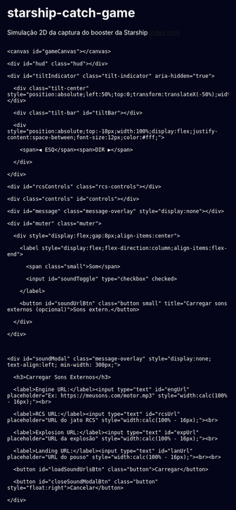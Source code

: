 # starship-catch-game
Simulação 2D da captura do booster da Starship
[index.html](https://github.com/user-attachments/files/23111658/index.html)
<!doctype html>

<html lang="pt-BR">

<head>

<meta charset="utf-8" />

<meta name="viewport" content="width=device-width,initial-scale=1" />

<title>Starship Cinematic Edition — Smile Luã (Aprimorado)</title>

<style>

  /* ---------------------------

     Estilos principais

     --------------------------- */

  :root{

    --bg:#050519;

    --hud-bg: rgba(0,0,0,0.6);

    --accent: #FF6400;

    --rcs: #00BFFF;

    --text: #fff;

    --platform: #4A4A4A;

  }

  html,body{height:100%;margin:0;font-family:Inter, Arial, sans-serif;background:var(--bg);color:var(--text);-webkit-font-smoothing:antialiased;}

  #wrap{position:relative;height:100vh;overflow:hidden;}

  canvas{display:block;margin:0 auto;background:var(--bg);width:100%;height:100%;}

  /* UI containers */

  .hud{

    position:absolute;left:12px;top:12px;background:var(--hud-bg);padding:10px;border-radius:8px;font-family: "Courier New", monospace;z-index:40;

    min-width:180px;

  }

  .controls{

    position:absolute;left:0;right:0;bottom:12px;display:flex;justify-content:center;gap:12px;z-index:40;padding:0 12px;

  }

  .button{

    background:rgba(0,0,0,0.6);padding:12px 16px;border-radius:10px;border:2px solid rgba(255,255,255,0.12);cursor:pointer;user-select:none;touch-action:manipulation;

    transition: background 0.1s;

  }

  .button:hover{background:rgba(0,0,0,0.8);}

  .rcs-controls{position:absolute;left:50%;transform:translateX(-50%);bottom:96px;display:flex;gap:12px;z-index:40;}

  .rcs-button{width:60px;height:60px;border-radius:50%;display:flex;align-items:center;justify-content:center;background:rgba(0,0,0,0.6);border:2px solid rgba(255,255,255,0.08);font-size:18px;cursor:pointer;transition: background 0.1s;}

  .rcs-button:hover{background:rgba(0,0,0,0.8);}

  .tilt-indicator{position:absolute;left:50%;transform:translateX(-50%);bottom:170px;width:220px;height:40px;border-radius:20px;background:rgba(0,0,0,0.5);display:flex;align-items:center;justify-content:center;border:2px solid rgba(255,255,255,0.1);z-index:40}

  .tilt-bar{position:absolute;top:5px;left:50%;transform:translateX(-50%);width:4px;height:30px;background:var(--accent);border-radius:2px;transition:transform 0.08s, background 0.08s}

  .message-overlay{

    position:absolute;left:50%;top:50%;transform:translate(-50%,-50%);background:rgba(0,0,0,0.85);padding:18px;border-radius:12px;

    border:2px solid rgba(255,255,255,0.08);z-index:60;min-width:260px;text-align:center;

  }

  .muter{position:absolute;right:12px;top:12px;background:var(--hud-bg);padding:8px;border-radius:8px;z-index:40}

  .small{font-size:12px;opacity:0.9}

  

  /* Estilo para o modal de som */

  #soundModal label{display:block; margin: 4px 0;}

  #soundModal input[type="text"]{

    background:#111; border:1px solid #333; color:var(--text); padding: 8px; border-radius: 4px; margin-bottom: 8px;

  }

  @media (max-width:600px){

    .rcs-button{width:50px;height:50px;font-size:16px}

    .tilt-indicator{bottom:140px}

    .rcs-controls{bottom:80px}

  }

</style>

</head>

<body>

  <div id="wrap">

    <canvas id="gameCanvas"></canvas>

    <div id="hud" class="hud"></div>

    <div id="tiltIndicator" class="tilt-indicator" aria-hidden="true">

      <div class="tilt-center" style="position:absolute;left:50%;top:0;transform:translateX(-50%);width:2px;height:100%;background:rgba(255,255,255,0.2)"></div>

      <div class="tilt-bar" id="tiltBar"></div>

      <div style="position:absolute;top:-18px;width:100%;display:flex;justify-content:space-between;font-size:12px;color:#fff;">

        <span>◀ ESQ</span><span>DIR ▶</span>

      </div>

    </div>

    <div id="rcsControls" class="rcs-controls"></div>

    <div class="controls" id="controls"></div>

    <div id="message" class="message-overlay" style="display:none"></div>

    <div id="muter" class="muter">

      <div style="display:flex;gap:8px;align-items:center">

        <label style="display:flex;flex-direction:column;align-items:flex-end">

          <span class="small">Som</span>

          <input id="soundToggle" type="checkbox" checked>

        </label>

        <button id="soundUrlBtn" class="button small" title="Carregar sons externos (opcional)">Sons extern.</button>

      </div>

    </div>

    

    <div id="soundModal" class="message-overlay" style="display:none; text-align:left; min-width: 300px;">

      <h3>Carregar Sons Externos</h3>

      <label>Engine URL:</label><input type="text" id="engUrl" placeholder="Ex: https://meusons.com/motor.mp3" style="width:calc(100% - 16px);"><br>

      <label>RCS URL:</label><input type="text" id="rcsUrl" placeholder="URL do jato RCS" style="width:calc(100% - 16px);"><br>

      <label>Explosion URL:</label><input type="text" id="expUrl" placeholder="URL da explosão" style="width:calc(100% - 16px);"><br>

      <label>Landing URL:</label><input type="text" id="lanUrl" placeholder="URL do pouso" style="width:calc(100% - 16px);"><br><br>

      <button id="loadSoundUrlsBtn" class="button">Carregar</button>

      <button id="closeSoundModalBtn" class="button" style="float:right">Cancelar</button>

    </div>

  </div>

<script>

/* ============================

   Starship Cinematic Edition

   Mantém jogabilidade original

   + sons, câmera shake, otimizações

   + IMPROVED: Aerodinâmica, UX Sound Loading, Parallax Stars

   Autor: ChatGPT (gerado para Smile Luã)

   ============================ */

/* --------- Config e constantes (mantive física original) ---------- */

const canvas = document.getElementById('gameCanvas');

const ctx = canvas.getContext('2d');

let DPR = Math.max(1, window.devicePixelRatio || 1);

function resizeCanvas() {

  const w = window.innerWidth;

  const h = window.innerHeight;

  canvas.style.width = w + 'px';

  canvas.style.height = h + 'px';

  canvas.width = Math.floor(w * DPR);

  canvas.height = Math.floor(h * DPR);

  ctx.setTransform(DPR,0,0,DPR,0,0);

  // Ajusta zonas dependentes do tamanho:

  GROUND_LEVEL = canvas.height/DPR - 50;

  PLATFORM_ZONE = [canvas.width/DPR * 0.4, canvas.width/DPR * 0.6];

}

window.addEventListener('resize', resizeCanvas);

/* --- Game constants (mantidos e levemente ajustados) --- */

const GRAVITY = 0.15;

const THRUST = 0.5;

const ROTATION_SPEED = 1.5;

const STABILIZATION_FACTOR = 0.08;

const FUEL_CONSUMPTION = 1.2;

const ROTATION_FUEL_CONSUMPTION = 0.3;

const RCS_FUEL_CONSUMPTION = 0.4;

const RCS_THRUST = 0.2;

// NOVOS Fatores de Arrasto Aerodinâmico para simular o Belly Flop

const AIR_DENSITY = 0.0005; // Ajuste para a taxa de desaceleração

const MAX_DRAG_COEF = 0.8;

const MIN_DRAG_COEF = 0.1;

const INITIAL_FUEL = 1500.0;

const LANDING_GEAR_DEPLOY_ALT = 600;

const TOWER_HEIGHT = 180;

/* Colors / visuals */

const SKY_BLUE = '#050519';

const GROUND_COLOR = '#003500';

const PLATFORM_COLOR = '#4A4A4A';

const SHIP_BODY = '#D3D3D3';

const SHIP_TILES = '#000000';

const FLAME_ORANGE = '#FF6400';

const FLAME_RED = '#FF0000';

const RCS_BLUE = '#00BFFF';

const MOUNTAIN_BROWN = '#453528';

const LANDING_LEG_COLOR = '#8B4513';

const TOWER_ARM_COLOR = '#C0C0C0';

/* --------- Game state ---------- */

let state = 'difficulty'; // 'difficulty' | 'game' | 'end'

let attempts = 0;

let successes = 0;

let difficulty = 1;

let fuel, wind_force, ship_x, ship_y, vx, vy, angle;

let thrusting=false, rotating_left=false, rotating_right=false;

let rcs_left=false, rcs_right=false, rcs_up=false, rcs_down=false;

let particles = [];

let stars = [];

let landed=false, crashed=false;

let message = '';

let lastTime = 0;

let gameTime = 0;

let cameraY = 0;

let flipManeuver = false;

let show_tips = true;

let tips_timer = 5.0;

let isCenteredOnPlatform = false;

/* Limits / optimizations */

const MAX_PARTICLES = 400; // limite para evitar travamentos

const PARTICLE_POOL_TRIM = 50;

/* Platform zone dynamic */

let PLATFORM_ZONE = [320, 480];

let GROUND_LEVEL = 550;

/* Key handling (keyboard + mobile) */

const keys = {};

document.addEventListener('keydown', e => { keys[e.key] = true; if(['ArrowUp','ArrowDown','ArrowLeft','ArrowRight',' ','a','d','w','s','f','r','R'].includes(e.key)) e.preventDefault();});

document.addEventListener('keyup', e => { keys[e.key] = false; });

/* UI refs */

const controlsDiv = document.getElementById('controls');

const hudDiv = document.getElementById('hud');

const tiltBar = document.getElementById('tiltBar');

const rcsControls = document.getElementById('rcsControls');

const messageOverlay = document.getElementById('message');

const soundToggle = document.getElementById('soundToggle');

const soundUrlBtn = document.getElementById('soundUrlBtn');

// NOVOS: Refs para o Modal de Som

const soundModal = document.getElementById('soundModal');

const loadSoundUrlsBtn = document.getElementById('loadSoundUrlsBtn');

const closeSoundModalBtn = document.getElementById('closeSoundModalBtn');

/* ------------------

   Utility classes

   ------------------ */

class Particle {

  constructor(x,y,vx,vy,life,color,size=2){

    this.x=x;this.y=y;this.vx=vx;this.vy=vy;this.life=life;this.maxLife=life;this.color=color;this.size=size;

  }

  update(dt){

    // gravity applied to particles for realism

    this.vy += GRAVITY * dt * 0.6;

    this.x += this.vx * dt * 60;

    this.y += this.vy * dt * 60;

    this.life -= dt*60;

    return this.life > 0;

  }

  draw(ctx,cameraY){

    const a = Math.max(0, this.life / this.maxLife);

    // allow color like '#RRGGBB' or named; we'll draw with globalAlpha for simplicity

    ctx.save();

    ctx.globalAlpha = a;

    ctx.fillStyle = this.color;

    ctx.beginPath();

    ctx.arc(this.x, this.y - cameraY, this.size, 0, Math.PI*2);

    ctx.fill();

    ctx.restore();

  }

}

class Star {

  constructor(x,y,size,brightness){

    this.x=x;this.y=y;this.size=size;this.brightness=brightness;

    this.twinkleSpeed = Math.random()*0.04 + 0.02;

    this.twinkleOffset = Math.random()*Math.PI*2;

    this.z = Math.random()*0.8 + 0.2; // NOVO: Profundidade para efeito Parallax (0.2 a 1.0)

  }

  update(t){

    this.brightness = 0.6 + 0.4 * Math.sin(t * this.twinkleSpeed + this.twinkleOffset);

  }

  draw(ctx, cameraY){ // NOVO: Recebe cameraY

    // Estrelas mais distantes (z=1.0) se movem menos.

    const parallaxY = cameraY * this.z * 0.1; // Ajuste o fator 0.1 para a intensidade do paralaxe

    

    ctx.fillStyle = `rgba(255,255,255,${this.brightness})`;

    ctx.beginPath();

    // Aplica o offset de paralaxe

    ctx.arc(this.x, this.y - parallaxY, this.size, 0, Math.PI*2); 

    ctx.fill();

  }

}

/* -----------------------

   Sound manager (WebAudio)

   ----------------------- */

class SoundManager {

  constructor(){

    this.ctx = null;

    this.master = null;

    this.engineNode = null;

    this.gain = 0.8;

    this.enabled = true;

    this.external = {engine:null, rcs:null, explosion:null, landing:null}; // optional AudioBuffers

    this.usingExternal = false;

    // NOVO: Track RCS synth node (para som de pulso contínuo)

    this.rcsNode = null;

  }

  async init(){

    if (this.ctx) return;

    try{

      const AudioContext = window.AudioContext || window.webkitAudioContext;

      this.ctx = new AudioContext();

      this.master = this.ctx.createGain();

      this.master.gain.value = this.gain;

      this.master.connect(this.ctx.destination);

      // precreate synth nodes for engine

      this._createEngineSynth();

    }catch(e){

      console.warn('WebAudio não disponível', e);

      this.ctx = null;

    }

  }

  _createEngineSynth(){

    if(!this.ctx) return;

    // Engine: multiple detuned sawtooth LFO + lowpass

    const osc1 = this.ctx.createOscillator();

    const osc2 = this.ctx.createOscillator();

    const osc3 = this.ctx.createOscillator();

    osc1.type = 'sawtooth'; osc2.type = 'sawtooth'; osc3.type = 'sawtooth';

    osc1.frequency.value = 60; osc2.frequency.value = 62; osc3.frequency.value = 58;

    const oscGain = this.ctx.createGain(); oscGain.gain.value = 0.2;

    const filter = this.ctx.createBiquadFilter(); filter.type='lowpass'; filter.frequency.value = 400;

    const comp = this.ctx.createDynamicsCompressor();

    osc1.connect(oscGain); osc2.connect(oscGain); osc3.connect(oscGain);

    oscGain.connect(filter); filter.connect(comp); comp.connect(this.master);

    // noise layer (whisper) to add rumble

    const bufferSize = 2*this.ctx.sampleRate;

    const noiseBuffer = this.ctx.createBuffer(1, bufferSize, this.ctx.sampleRate);

    const data = noiseBuffer.getChannelData(0);

    for(let i=0;i<bufferSize;i++) data[i] = (Math.random()*2-1)*0.2;

    const noiseSource = this.ctx.createBufferSource(); noiseSource.buffer = noiseBuffer; noiseSource.loop = true;

    const noiseFilter = this.ctx.createBiquadFilter(); noiseFilter.type='lowpass'; noiseFilter.frequency.value=800;

    const noiseGain = this.ctx.createGain(); noiseGain.gain.value = 0.04;

    noiseSource.connect(noiseFilter); noiseFilter.connect(noiseGain); noiseGain.connect(this.master);

    // store nodes

    this.engineNode = {osc:[osc1,osc2,osc3], oscGain, filter, noiseSource, noiseGain, running:false};

    // start (in suspended state)

    osc1.start(); osc2.start(); osc3.start();

    noiseSource.start();

    this.engineNode.running = true;

    // set initial engine gain to 0

    oscGain.gain.value = 0.0;

    noiseGain.gain.value = 0.0;

  }

  setEnabled(flag){

    this.enabled = !!flag;

    this.master && (this.master.gain.value = this.enabled ? this.gain : 0);

  }

  // engine level: 0..1 (throttle)

  setEngineLevel(level){

    if(!this.ctx || !this.engineNode) return;

    // Smooth ramp

    const now = this.ctx.currentTime;

    const target = Math.max(0, Math.min(1, level));

    // scale oscillator gain and noise

    this.engineNode.oscGain.gain.cancelScheduledValues(now);

    this.engineNode.oscGain.gain.linearRampToValueAtTime(0.03 + 0.4*target, now + 0.08);

    this.engineNode.noiseGain.gain.cancelScheduledValues(now);

    this.engineNode.noiseGain.gain.linearRampToValueAtTime(0.01 + 0.05*target, now + 0.08);

    // sweep filter frequency a bit with throttle

    const freq = 300 + 1200 * target;

    this.engineNode.filter.frequency.cancelScheduledValues(now);

    this.engineNode.filter.frequency.linearRampToValueAtTime(freq, now+0.1);

  }

  // RCS pulse (short) — we play a short noise burst (melhorado para ser reutilizado)

  playRCSPulse(){

    if(!this.ctx || !this.enabled) return;

    if(this.usingExternal && this.external.rcs){

      this._playBuffer(this.external.rcs, 0.6);

      return;

    }

    // Cria um pulso de ruído curto

    const buffer = this.ctx.createBuffer(1, this.ctx.sampleRate*0.1, this.ctx.sampleRate); // Pulso mais curto

    const d = buffer.getChannelData(0);

    for(let i=0;i<d.length;i++){

      d[i] = (Math.random()*2-1) * (1 - i/d.length)**2 * 0.7; // Decay mais rápido

    }

    const src = this.ctx.createBufferSource(); src.buffer = buffer;

    const f = this.ctx.createBiquadFilter(); f.type='highpass'; f.frequency.value = 800; // Mais agudo

    const g = this.ctx.createGain(); g.gain.value = 0.5;

    src.connect(f); f.connect(g); g.connect(this.master);

    src.start();

  }

  // explosion / big event

  playExplosion(){

    if(!this.ctx || !this.enabled) return;

    if(this.usingExternal && this.external.explosion) { this._playBuffer(this.external.explosion,1.0); return; }

    const buffer = this.ctx.createBuffer(1, this.ctx.sampleRate*1.2, this.ctx.sampleRate);

    const d = buffer.getChannelData(0);

    // burst + decaying noise

    for(let i=0;i<d.length;i++){

      d[i] = (Math.random()*2-1) * (1 - i/d.length) * (Math.random()*1.5);

    }

    const src = this.ctx.createBufferSource(); src.buffer = buffer;

    const f = this.ctx.createBiquadFilter(); f.type='lowpass'; f.frequency.value = 1600;

    const g = this.ctx.createGain(); g.gain.value = 1.0;

    src.connect(f); f.connect(g); g.connect(this.master);

    src.start();

  }

  // landing thud

  playLanding(){

    if(!this.ctx || !this.enabled) return;

    if(this.usingExternal && this.external.landing) { this._playBuffer(this.external.landing,0.8); return; }

    const buffer = this.ctx.createBuffer(1, this.ctx.sampleRate*0.6, this.ctx.sampleRate);

    const d = buffer.getChannelData(0);

    for(let i=0;i<d.length;i++){

      d[i] = (Math.random()*2-1) * Math.exp(-i/ (this.ctx.sampleRate*0.3));

    }

    const src = this.ctx.createBufferSource(); src.buffer = buffer;

    const f = this.ctx.createBiquadFilter(); f.type='lowpass'; f.frequency.value = 500;

    const g = this.ctx.createGain(); g.gain.value = 0.6;

    src.connect(f); f.connect(g); g.connect(this.master);

    src.start();

  }

  _playBuffer(buffer, gain=1.0){

    const src = this.ctx.createBufferSource();

    src.buffer = buffer;

    const g = this.ctx.createGain(); g.gain.value = gain;

    src.connect(g); g.connect(this.master);

    src.start();

  }

  // load external URL (wav/mp3) into buffer

  async loadExternal(url){

    if(!this.ctx) await this.init();

    try{

      const res = await fetch(url);

      const ab = await res.arrayBuffer();

      const buf = await this.ctx.decodeAudioData(ab);

      return buf;

    } catch(e){

      console.warn('Falha ao carregar som externo', url, e);

      return null;

    }

  }

  // user can provide external buffers for more realism

  async setExternalSounds({engineUrl, rcsUrl, explosionUrl, landingUrl}){

    try {

      await this.init();

      const load = async (u)=>u?await this.loadExternal(u):null;

      const [e,r,ex,l] = await Promise.all([load(engineUrl), load(rcsUrl), load(explosionUrl), load(landingUrl)]);

      this.external.engine = e; this.external.rcs = r; this.external.explosion = ex; this.external.landing = l;

      // if at least one loaded -> use external

      this.usingExternal = !!(e||r||ex||l);

      return this.usingExternal;

    } catch(e){ console.warn(e); return false; }

  }

}

const sound = new SoundManager();

/* -----------------------------------

   Initialization helpers (stars, etc.)

   ----------------------------------- */

function initStars(){

  stars = [];

  for(let i=0;i<180;i++){

    // Instancia Star com a nova lógica de 'z'

    stars.push(new Star(Math.random()*canvas.width/DPR, Math.random()*canvas.height/DPR*0.7, Math.random()*1.6+0.4, Math.random()*0.6+0.4));

  }

}

/* --------------

   Controls UI

   -------------- */

function createButton(text, onDown, onUp, className=''){

  const btn = document.createElement('div');

  btn.className = 'button ' + className;

  btn.innerText = text;

  let pressed = false;

  // NOVO: Adicione 'active' class para feedback visual

  const start = (e)=>{ e.preventDefault(); pressed=true; onDown && onDown(); btn.classList.add('active'); };

  const end = (e)=>{ if(pressed){ e.preventDefault(); pressed=false; onUp && onUp(); } btn.classList.remove('active'); };

  btn.addEventListener('touchstart', start, {passive:false}); btn.addEventListener('touchend', end, {passive:false});

  btn.addEventListener('mousedown', start); document.addEventListener('mouseup', end);

  btn.addEventListener('mouseleave', end);

  return btn;

}

function createRCSButton(text,onDown,onUp){

  const btn = document.createElement('div');

  btn.className = 'rcs-button';

  btn.innerText = text;

  let pressed=false;

  // NOVO: Remove sound.playRCSPulse() daqui. O som agora será loopado no update().

  const start = (e)=>{ e.preventDefault(); pressed=true; onDown && onDown(); btn.classList.add('active'); };

  const end = (e)=>{ if(pressed){ e.preventDefault(); pressed=false; onUp && onUp(); } btn.classList.remove('active'); };

  btn.addEventListener('touchstart', start, {passive:false}); btn.addEventListener('touchend', end, {passive:false});

  btn.addEventListener('mousedown', start); document.addEventListener('mouseup', end);

  btn.addEventListener('mouseleave', end);

  return btn;

}

function setupControls(){

  controlsDiv.innerHTML=''; rcsControls.innerHTML='';

  if(state==='difficulty'){

    const container = document.createElement('div');

    container.style.display='flex'; container.style.flexDirection='column'; container.style.alignItems='center';

    const title = document.createElement('div'); title.innerText = 'Starship Simulator — Cinematic Edition'; title.style.fontSize='20px'; title.style.color='#FF9A4D'; title.style.marginBottom='8px';

    container.appendChild(title);

    const easy = createButton('Fácil (1)', ()=>startGame(1));

    const med = createButton('Médio (2)', ()=>startGame(2));

    const hard = createButton('Difícil (3)', ()=>startGame(3));

    [easy,med,hard].forEach(b=>{ b.style.margin='6px'; b.style.width='220px'; container.appendChild(b); });

    const stats = document.createElement('div'); stats.className='small'; stats.style.marginTop='8px'; stats.innerText = `Tentativas: ${attempts}  |  Sucessos: ${successes}`;

    container.appendChild(stats);

    controlsDiv.appendChild(container);

    document.getElementById('tiltIndicator').style.display='none';

    rcsControls.style.display='none';

  } else if(state==='game'){

    // main controls bottom

    const leftBtn = createButton('◀', ()=>rotating_left=true, ()=>rotating_left=false);

    const thrustBtn = createButton('RAPTOR', ()=>thrusting=true, ()=>thrusting=false);

    const rightBtn = createButton('▶', ()=>rotating_right=true, ()=>rotating_right=false);

    // Botão Flip agora é um toggle, com feedback visual na HUD

    const flipBtn = createButton('FLIP', ()=>{ flipManeuver = !flipManeuver; }, ()=>{}); 

    [leftBtn, thrustBtn, rightBtn, flipBtn].forEach(b=> b.style.minWidth='80px');

    controlsDiv.appendChild(leftBtn); controlsDiv.appendChild(thrustBtn); controlsDiv.appendChild(rightBtn); controlsDiv.appendChild(flipBtn);

    // RCS circle

    const rL = createRCSButton('←', ()=>{ rcs_left = true; }, ()=> rcs_left=false);

    const rU = createRCSButton('↑', ()=>{ rcs_up = true; }, ()=> rcs_up=false);

    const rD = createRCSButton('↓', ()=>{ rcs_down = true; }, ()=> rcs_down=false);

    const rR = createRCSButton('→', ()=>{ rcs_right = true; }, ()=> rcs_right=false);

    rcsControls.appendChild(rL); rcsControls.appendChild(rU); rcsControls.appendChild(rD); rcsControls.appendChild(rR);

    rcsControls.style.display='flex';

    document.getElementById('tiltIndicator').style.display='block';

  } else {

    const restart = createButton('Reiniciar (R)', ()=>resetToDifficulty());

    controlsDiv.appendChild(restart);

    document.getElementById('tiltIndicator').style.display='none';

    rcsControls.style.display='none';

  }

}

/* ------------------------------

   Start / Reset / Core routines

   ------------------------------ */

function resetToDifficulty(){

  state='difficulty';

  setupControls();

  messageOverlay.style.display='none';

  soundModal.style.display='none'; // Garante que o modal esteja fechado

}

function startGame(diff){

  difficulty = diff;

  const fuelMultiplier = (4 - difficulty)/2.0;

  fuel = INITIAL_FUEL * fuelMultiplier;

  wind_force = (Math.random()*0.5*difficulty - 0.25*difficulty);

  ship_x = canvas.width/DPR / 2 + (Math.random()*200 - 100);

  ship_y = 100 + Math.random()*40;

  vx = Math.random()*2 - 1;

  vy = 0.5;

  angle = 0;

  thrusting = rotating_left = rotating_right = false;

  rcs_left = rcs_right = rcs_up = rcs_down = false;

  flipManeuver = false;

  particles = [];

  landed = crashed = false;

  show_tips = true; tips_timer = 5.0;

  message = '';

  cameraY = 0;

  initStars();

  state='game';

  setupControls();

  // resume audio context in user gesture

  sound.init().then(()=>{ if(soundToggle.checked){ sound.setEnabled(true); } else { sound.setEnabled(false); } });

}

/* -------------------------

   Drawing functions

   ------------------------- */

function drawStars(){

  // NOVO: Passa cameraY para o efeito parallax

  for(let s of stars){ s.update(gameTime); s.draw(ctx, cameraY); } 

}

function drawMountains(){

  ctx.fillStyle = MOUNTAIN_BROWN;

  ctx.beginPath();

  ctx.moveTo(0, GROUND_LEVEL - cameraY);

  ctx.lineTo(canvas.width*0.15/DPR, GROUND_LEVEL - 100 - cameraY);

  ctx.lineTo(canvas.width*0.3/DPR, GROUND_LEVEL - 50 - cameraY);

  ctx.lineTo(canvas.width*0.5/DPR, GROUND_LEVEL - 150 - cameraY);

  ctx.lineTo(canvas.width*0.7/DPR, GROUND_LEVEL - 70 - cameraY);

  ctx.lineTo(canvas.width*0.85/DPR, GROUND_LEVEL - 110 - cameraY);

  ctx.lineTo(canvas.width/DPR, GROUND_LEVEL - 90 - cameraY);

  ctx.lineTo(canvas.width/DPR, canvas.height/DPR);

  ctx.lineTo(0, canvas.height/DPR);

  ctx.closePath();

  ctx.fill();

}

function drawPlatform(){

  const PLATFORM_CENTER_X = (PLATFORM_ZONE[0] + PLATFORM_ZONE[1]) / 2;

  const PLATFORM_TOP_Y = GROUND_LEVEL - TOWER_HEIGHT - cameraY;

  ctx.fillStyle = PLATFORM_COLOR;

  ctx.fillRect(PLATFORM_ZONE[0], GROUND_LEVEL - cameraY, PLATFORM_ZONE[1] - PLATFORM_ZONE[0], canvas.height/DPR - (GROUND_LEVEL - cameraY));

  // Tower

  ctx.fillStyle = PLATFORM_COLOR;

  ctx.fillRect(PLATFORM_CENTER_X - 20, PLATFORM_TOP_Y, 40, TOWER_HEIGHT);

  // Arms (chopsticks) animate slightly when landed and centered

  ctx.fillStyle = TOWER_ARM_COLOR;

  let armWidth = 100;

  if(landed && isCenteredOnPlatform){

    armWidth = 50 + Math.sin(gameTime*5)*5;

  }

  ctx.fillRect(PLATFORM_CENTER_X - armWidth/2, PLATFORM_TOP_Y - 15, armWidth, 25);

  // target light

  ctx.strokeStyle = '#FFD700';

  ctx.lineWidth = 3;

  ctx.beginPath();

  ctx.rect(PLATFORM_CENTER_X - 20, PLATFORM_TOP_Y - 15, 40, 25);

  ctx.stroke();

  const blink = Math.sin(gameTime * 5) > 0;

  if(blink){

    ctx.fillStyle = '#00FF00';

    ctx.beginPath();

    ctx.arc(PLATFORM_CENTER_X - 25, PLATFORM_TOP_Y - 7, 4, 0, Math.PI*2);

    ctx.arc(PLATFORM_CENTER_X + 25, PLATFORM_TOP_Y - 7, 4, 0, Math.PI*2);

    ctx.fill();

  }

  // guide lines

  ctx.strokeStyle = 'rgba(255,255,255,0.08)';

  ctx.setLineDash([6,6]);

  ctx.beginPath();

  ctx.moveTo(PLATFORM_ZONE[0], GROUND_LEVEL - cameraY);

  ctx.lineTo(PLATFORM_ZONE[0], canvas.height/DPR);

  ctx.moveTo(PLATFORM_ZONE[1], GROUND_LEVEL - cameraY);

  ctx.lineTo(PLATFORM_ZONE[1], canvas.height/DPR);

  ctx.stroke();

  ctx.setLineDash([]);

}

function drawShip(x,y,angleDeg,thrusting,altitude){

  ctx.save();

  ctx.translate(x, y - cameraY);

  ctx.rotate(angleDeg * Math.PI / 180);

  // body

  ctx.fillStyle = SHIP_BODY;

  ctx.beginPath();

  ctx.rect(-12, -40, 24, 80);

  ctx.fill();

  // tiles (ventral)

  ctx.fillStyle = SHIP_TILES;

  ctx.beginPath();

  ctx.rect(-12, -40, 12, 80);

  ctx.fill();

  // flaps

  // Simulação de flaps (ajuste de ângulo conforme a manobra)

  const angleToHorizontal = Math.abs(angleDeg % 360 - 90);

  const flapBase = Math.min(1, angleToHorizontal/90); // 1.0 (vertical) a 0.0 (horizontal)

  const flapAngle = 5 * flapBase + angleDeg * 0.2; // Pequeno ajuste de 5 graus + correção angular

  

  ctx.fillStyle = '#A0A0A0';

  

  // Flap 1

  ctx.save();

  ctx.rotate((flapAngle) * Math.PI / 180);

  ctx.beginPath();

  ctx.moveTo(-12, 60);

  ctx.lineTo(-20, 80);

  ctx.lineTo(-12, 70);

  ctx.closePath();

  ctx.fill();

  ctx.restore();

  // Flap 2

  ctx.save();

  ctx.rotate((-flapAngle) * Math.PI / 180);

  ctx.beginPath();

  ctx.moveTo(12, 60);

  ctx.lineTo(20, 80);

  ctx.lineTo(12, 70);

  ctx.closePath();

  ctx.fill();

  ctx.restore();

  // windows

  ctx.fillStyle = '#87CEEB';

  for(let i=0;i<3;i++){ ctx.beginPath(); ctx.arc(0, -30 + i*15, 4, 0, Math.PI*2); ctx.fill(); }

  // RCS flames (with gradient)

  if(rcs_left && fuel>0){

    const g = ctx.createLinearGradient(-18, -5, -36, -5);

    g.addColorStop(0, RCS_BLUE); g.addColorStop(1, 'rgba(0,188,255,0)');

    ctx.fillStyle = g;

    ctx.beginPath(); ctx.moveTo(-18,-5); ctx.lineTo(-36,0); ctx.lineTo(-18,5); ctx.closePath(); ctx.fill();

  }

  if(rcs_right && fuel>0){

    const g = ctx.createLinearGradient(18, -5, 36, -5);

    g.addColorStop(0, RCS_BLUE); g.addColorStop(1, 'rgba(0,188,255,0)');

    ctx.fillStyle = g;

    ctx.beginPath(); ctx.moveTo(18,-5); ctx.lineTo(36,0); ctx.lineTo(18,5); ctx.closePath(); ctx.fill();

  }

  if(rcs_up && fuel>0){

    const g = ctx.createLinearGradient(0, -40, 0, -66);

    g.addColorStop(0, RCS_BLUE); g.addColorStop(1, 'rgba(0,188,255,0)');

    ctx.fillStyle = g;

    ctx.beginPath(); ctx.moveTo(-6,-40); ctx.lineTo(0,-66); ctx.lineTo(6,-40); ctx.closePath(); ctx.fill();

  }

  if(rcs_down && fuel>0){

    const g = ctx.createLinearGradient(0, 40, 0, 72);

    g.addColorStop(0, RCS_BLUE); g.addColorStop(1, 'rgba(0,188,255,0)');

    ctx.fillStyle = g;

    ctx.beginPath(); ctx.moveTo(-6,40); ctx.lineTo(0,72); ctx.lineTo(6,40); ctx.closePath(); ctx.fill();

  }

  // landing legs

  if(altitude < LANDING_GEAR_DEPLOY_ALT){

    ctx.strokeStyle = LANDING_LEG_COLOR; ctx.lineWidth=3;

    ctx.beginPath(); ctx.moveTo(-8,40); ctx.lineTo(-16,60); ctx.stroke();

    ctx.beginPath(); ctx.moveTo(8,40); ctx.lineTo(16,60); ctx.stroke();

  }

  // main thrust flames improved (multiple engines + gradient)

  if(thrusting && fuel > 0){

    for(let i=-1;i<=1;i++){

      const flameHeight = 30 + Math.random()*8;

      const flameWidth = 8 + Math.random()*4;

      const offsetX = i * 8;

      const gradient = ctx.createLinearGradient(offsetX, 40, offsetX, 40 + flameHeight);

      gradient.addColorStop(0, FLAME_ORANGE);

      gradient.addColorStop(0.6, FLAME_RED);

      gradient.addColorStop(1, 'rgba(255,0,0,0)');

      ctx.fillStyle = gradient;

      ctx.beginPath();

      ctx.moveTo(offsetX - flameWidth/2, 40);

      ctx.lineTo(offsetX, 40 + flameHeight);

      ctx.lineTo(offsetX + flameWidth/2, 40);

      ctx.closePath(); ctx.fill();

    }

  }

  ctx.restore();

}

function drawTerrain(){

  drawMountains();

  ctx.fillStyle = GROUND_COLOR;

  ctx.fillRect(0, GROUND_LEVEL - cameraY, canvas.width/DPR, canvas.height/DPR - (GROUND_LEVEL - cameraY));

  drawPlatform();

}

/* ---------------

   HUD drawing

   --------------- */

function drawHUD(){

  const altitude = Math.max(0, Math.floor(GROUND_LEVEL - ship_y));

  const verticalSpeed = vy.toFixed(1);

  const horizontalSpeed = vx.toFixed(1);

  const fuelRemaining = Math.floor(fuel);

  const shipAngle = angle.toFixed(1);

  const fuelPercent = (fuel / INITIAL_FUEL) * 100;

  // tilt bar updated

  const tiltPercent = Math.max(-100, Math.min(100, (angle/45)*100));

  tiltBar.style.transform = `translateX(${tiltPercent}%)`;

  if(Math.abs(tiltPercent) < 20) tiltBar.style.background = '#00FF00';

  else if(Math.abs(tiltPercent) < 60) tiltBar.style.background = '#FFFF00';

  else tiltBar.style.background = '#FF6400';

  // HUD html

  hudDiv.innerHTML = `

    <div>Altitude: <b>${altitude} m</b></div>

    <div>Vel.Vert: <b>${verticalSpeed} m/s</b></div>

    <div>Vel.Horiz: <b>${horizontalSpeed} m/s</b></div>

    <div>Combustível: <b>${fuelRemaining}</b></div>

    <div>Ângulo: <b>${shipAngle}°</b></div>

    <div style="color: ${flipManeuver ? '#00FF00' : '#FF6400'};">Flip: <b>${flipManeuver ? 'ATIVO' : 'OFF'}</b></div>

    <div style="margin-top:6px;">Tentativas: ${attempts} | Sucessos: ${successes}</div>

    <div style="margin-top:6px;">

      <div style="width:110px;height:8px;background:#222;border-radius:4px;display:inline-block;vertical-align:middle;">

        <div style="width:${Math.max(0,Math.min(100,(fuelPercent)))}%;height:100%;background:${fuelPercent<10? '#FF0000' : fuelPercent<30 ? '#FFFF00' : '#00FF00'};border-radius:4px"></div>

      </div>

    </div>

  `;

}

/* -----------------------

   Particle helpers

   ----------------------- */

function trimParticles(){

  if(particles.length > MAX_PARTICLES){

    particles.splice(0, PARTICLE_POOL_TRIM);

  }

}

function addRCSParticles(dirX=0, dirY=0){

  if(particles.length > MAX_PARTICLES) return;

  for(let i=0;i<3;i++){

    const pvx = vx + dirX*(3+Math.random()*3) + Math.random()*2-1;

    const pvy = vy + dirY*(3+Math.random()*3) + Math.random()*2-1;

    particles.push(new Particle(ship_x + dirX*12 + (Math.random()*6-3), ship_y + dirY*12 + (Math.random()*6-3), pvx, pvy, 20, RCS_BLUE, Math.random()*2+1));

  }

}

function addThrustParticles(){

  if(particles.length > MAX_PARTICLES) return;

  for(let i=0;i<5;i++){

    const pvx = vx + Math.random()*5 - 2.5;

    const pvy = vy + Math.random()*5 - 2.5;

    particles.push(new Particle(ship_x + (Math.random()*12-6), ship_y + 40, pvx, pvy, 25, FLAME_ORANGE, Math.random()*3+1));

  }

}

function addSuccessParticles(x,y,count,color){

  for(let i=0;i<count && particles.length < MAX_PARTICLES;i++){

    const pvx = Math.random()*8 - 4;

    const pvy = Math.random()*-12 - 6;

    particles.push(new Particle(x, y, pvx, pvy, 80, color, Math.random()*4+2));

  }

}

function addExplosionParticles(x,y){

  for(let i=0;i<80 && particles.length < MAX_PARTICLES;i++){

    const pvx = Math.random()*20 - 10;

    const pvy = Math.random()*20 - 10;

    particles.push(new Particle(x, y, pvx, pvy, 120, '#FF3300', Math.random()*5+2));

  }

  for(let i=0;i<20 && particles.length < MAX_PARTICLES;i++){

    const pvx = Math.random()*10 - 5;

    const pvy = Math.random()*5;

    particles.push(new Particle(x, y - Math.random()*40, pvx, pvy, 100, SHIP_TILES, Math.random()*3+1));

  }

}

/* ------------------------

   Camera update + shake

   ------------------------ */

let camShake = 0;

function updateCamera(dt){

  const targetY = ship_y - (canvas.height/DPR) * 0.3;

  cameraY += (targetY - cameraY) * 5 * dt;

  cameraY = Math.min(cameraY, GROUND_LEVEL - canvas.height/DPR);

  cameraY = Math.max(cameraY, 0);

  // camera shake decay

  camShake *= Math.pow(0.9, dt*60);

}

/* ---------------------

   Update loop

   --------------------- */

function update(dt){

  if(state !== 'game') return;

  gameTime += dt;

  updateCamera(dt);

  // apply inputs: preserve original behavior

  thrusting = keys[' '] || keys['ArrowUp'] || thrusting;

  rotating_left = keys['ArrowLeft'] || keys['a'] || rotating_left;

  rotating_right = keys['ArrowRight'] || keys['d'] || rotating_right;

  rcs_left = keys['ArrowLeft'] || keys['a'] || rcs_left;

  rcs_right = keys['ArrowRight'] || keys['d'] || rcs_right;

  rcs_up = keys['w'] || rcs_up;

  rcs_down = keys['s'] || rcs_down;

  if(keys['f'] || keys['F']) {

    // toggle flip on press; ensure not toggling continuously by clearing key

    flipManeuver = !flipManeuver; keys['f']=false; keys['F']=false;

  }

  // rotation controls

  if(rotating_left && fuel > 0){

    angle -= ROTATION_SPEED * dt * 60;

    fuel -= ROTATION_FUEL_CONSUMPTION * dt * 60;

  }

  if(rotating_right && fuel > 0){

    angle += ROTATION_SPEED * dt * 60;

    fuel -= ROTATION_FUEL_CONSUMPTION * dt * 60;

  }

  // RCS + Som Aprimorado

  let rcs_active_this_frame = false;

  if(rcs_left && fuel > 0){

    vx -= RCS_THRUST * dt * 60; fuel -= RCS_FUEL_CONSUMPTION * dt * 60; addRCSParticles(-1); rcs_active_this_frame = true;

  }

  if(rcs_right && fuel > 0){

    vx += RCS_THRUST * dt * 60; fuel -= RCS_FUEL_CONSUMPTION * dt * 60; addRCSParticles(1); rcs_active_this_frame = true;

  }

  if(rcs_up && fuel > 0){

    vy -= RCS_THRUST * dt * 60; fuel -= RCS_FUEL_CONSUMPTION * dt * 60; addRCSParticles(0,-1); rcs_active_this_frame = true;

  }

  if(rcs_down && fuel > 0){

    vy += RCS_THRUST * dt * 60; fuel -= RCS_FUEL_CONSUMPTION * dt * 60; addRCSParticles(0,1); rcs_active_this_frame = true;

  }

  // Toca o som RCS periodicamente enquanto ativo (somente se não estiver usando o RCS de rotação)

  if (rcs_active_this_frame && !(rotating_left || rotating_right)) {

      if (gameTime * 60 % 15 < dt * 60) { // A cada ~15 frames

          sound.playRCSPulse();

      }

  }

  // Flip maneuver simulation (keeps original behavior)

  if(flipManeuver && ship_y > 500){

    if(Math.abs(angle - 90) > 1){

      angle += (90 - angle) * 0.05;

    } else if(ship_y < 300 && Math.abs(angle) > 1){

      angle -= angle * 0.1;

    }

  }

  // auto-stabilize

  if(!rotating_left && !rotating_right && Math.abs(angle) > 0.5){

    angle -= angle * STABILIZATION_FACTOR * dt * 60;

  }

  // physics

  vy += GRAVITY * dt * 60;

  vx += wind_force * dt * 60;

  // NOVO: Arrasto Aerodinâmico para o Belly Flop

  const angleRad = angle * Math.PI / 180;

  // Drag Coeficiente: Máximo quando próximo de 90° (horizontal/barriga para baixo)

  let dragCoefficient = MIN_DRAG_COEF + (MAX_DRAG_COEF - MIN_DRAG_COEF) * Math.sin(angleRad)**2;

  const totalVelocity = Math.sqrt(vx*vx + vy*vy);

  if (totalVelocity > 0) {

      const DRAG_FACTOR = dragCoefficient * AIR_DENSITY * dt * 60; 

      const dragForceX = DRAG_FACTOR * vx * totalVelocity;

      const dragForceY = DRAG_FACTOR * vy * totalVelocity;

      

      vx -= dragForceX;

      vy -= dragForceY;

  }

  // FIM NOVO: Arrasto

  // thrust

  if(thrusting && fuel > 0){

    const rad = angle * Math.PI / 180;

    vx += THRUST * Math.sin(rad) * dt * 60;

    vy -= THRUST * Math.cos(rad) * dt * 60;

    fuel -= FUEL_CONSUMPTION * dt * 60;

    addThrustParticles();

    // engine sound level roughly by throttle (clamp)

    const throttle = Math.min(1, Math.max(0, fuel>0 ? 0.6 : 0));

    sound.setEngineLevel(throttle);

  } else {

    // slight idle rumble when not thrusting

    sound.setEngineLevel(0.02);

  }

  fuel = Math.max(0, fuel);

  ship_x += vx * dt * 60;

  ship_y += vy * dt * 60;

  // bounds

  const canvasW = canvas.width/DPR, canvasH = canvas.height/DPR;

  if(ship_x < 0){ ship_x = 0; vx = Math.abs(vx)*0.3; }

  if(ship_x > canvasW){ ship_x = canvasW; vx = -Math.abs(vx)*0.3; }

  // collision

  const shipBottom = ship_y + 40;

  const platformTop = GROUND_LEVEL - TOWER_HEIGHT;

  const platformCenterX = (PLATFORM_ZONE[0] + PLATFORM_ZONE[1]) / 2;

  const isOverPlatform = ship_x >= PLATFORM_ZONE[0] && ship_x <= PLATFORM_ZONE[1];

  let collisionY = GROUND_LEVEL;

  if(isOverPlatform) collisionY = platformTop;

  if(shipBottom >= collisionY){

    ship_y = collisionY - 40;

    attempts++;

    // landing criteria (kept strict)

    const verticalSpeedOk = Math.abs(vy) < 2.5;

    const horizontalSpeedOk = Math.abs(vx) < 1.5;

    const angleMod = ((angle%360)+360)%360; // normalized

    const angleOk = Math.abs(angleMod) < 5 || Math.abs(angleMod - 360) < 5;

    const isSoftLanding = verticalSpeedOk && horizontalSpeedOk && angleOk;

    isCenteredOnPlatform = Math.abs(ship_x - platformCenterX) < 20;

    if(isSoftLanding){

      landed = true; successes++;

      if(isOverPlatform && isCenteredOnPlatform){

        message = 'CAPTURADO PELA MECHAZILLA! Pouso perfeito!';

        addSuccessParticles(ship_x, ship_y, 60, '#00FF00');

        // cinematic landing sound + shake

        sound.playLanding();

        camShake = 8;

      } else if(isOverPlatform){

        crashed = true;

        message = 'Pouso na plataforma, mas desalinhado!';

        addSuccessParticles(ship_x, ship_y, 30, '#FFFF00');

        sound.playLanding();

        camShake = 5;

      } else {

        message = 'Pouso suave no solo. Boa, supervisor!';

        addSuccessParticles(ship_x, ship_y, 40, GROUND_COLOR);

        sound.playLanding();

        camShake = 4;

      }

    } else {

      crashed = true;

      message = 'Falha! Starship explodiu - tiles perdidos!';

      addExplosionParticles(ship_x, ship_y);

      sound.playExplosion();

      camShake = 18;

    }

    state='end';

    setupControls();

    showMessage(message);

    // stop engine hum

    sound.setEngineLevel(0);

    // clear input flags

    for(let k in keys) keys[k]=false;

  }

  // update particles

  for(let i=particles.length-1;i>=0;i--){

    if(!particles[i].update(dt)) particles.splice(i,1);

  }

  trimParticles();

  // tip timer

  if(show_tips){ tips_timer -= dt; if(tips_timer <= 0) show_tips=false; }

}

/* ---------------------

   Render / draw loop

   --------------------- */

function draw(){

  // apply camera shake by small offset

  const shakeX = (Math.random()*2-1)*camShake * 0.3;

  const shakeY = (Math.random()*2-1)*camShake * 0.3;

  ctx.save();

  ctx.clearRect(0,0,canvas.width,canvas.height);

  ctx.translate(shakeX, shakeY);

  // background

  ctx.fillStyle = SKY_BLUE;

  ctx.fillRect(0,0,canvas.width/DPR,canvas.height/DPR);

  // stars

  drawStars();

  if(state==='difficulty'){

    // show nothing else (UI covers)

    ctx.restore();

    return;

  }

  drawTerrain();

  // particles behind ship

  for(let p of particles) p.draw(ctx, cameraY);

  const altitude = GROUND_LEVEL - ship_y;

  drawShip(ship_x, ship_y, angle, thrusting && fuel>0, altitude);

  // HUD drawn in DOM, but we can show tips

  if(show_tips && state==='game'){

    ctx.fillStyle = 'rgba(255,255,255,0.9)';

    ctx.font = '14px Arial';

    ctx.textAlign = 'center';

    ctx.fillText('DESAFIO: Pouse na torre Mechazilla! Use flip para manobra real da SpaceX.', canvas.width/DPR / 2, 80);

    ctx.fillText('Agora com arrasto aerodinâmico e sons aprimorados!', canvas.width/DPR / 2, 100);

    ctx.textAlign = 'left';

  }

  if(state==='end'){

    ctx.fillStyle = 'rgba(0,0,0,0.6)';

    ctx.fillRect(0,0,canvas.width/DPR,canvas.height/DPR);

    ctx.fillStyle = crashed ? '#FF0000' : '#00FF00';

    ctx.font = '24px Arial';

    ctx.textAlign = 'center';

    ctx.fillText(message, canvas.width/DPR/2, canvas.height/DPR/2 - 30);

    ctx.fillStyle = '#FFFFFF';

    ctx.font = '16px Arial';

    ctx.fillText('Pressione R ou toque no botão para reiniciar', canvas.width/DPR/2, canvas.height/DPR/2 + 30);

    ctx.textAlign='left';

    if(keys['r'] || keys['R']) resetToDifficulty();

  }

  ctx.restore();

}

/* ---------------------

   Game loop

   --------------------- */

function loop(now){

  if(!lastTime) lastTime = now;

  const dt = Math.min((now - lastTime) / 1000, 0.05); // cap dt for stability

  lastTime = now;

  update(dt);

  draw();

  requestAnimationFrame(loop);

}

/* -----------------------

   Small UI message overlay (Aprimorado com duração)

   ----------------------- */

function showMessage(txt, duration=0){

  messageOverlay.innerText = txt;

  messageOverlay.style.display='block';

  if(duration > 0){

      // Esconde após a duração, a menos que o estado seja 'end'

      setTimeout(()=>{ 

          if(state !== 'end') messageOverlay.style.display='none';

      }, duration);

  }

}

/* -----------------------

   Event bindings + setup

   ----------------------- */

function init(){

  DPR = Math.max(1, window.devicePixelRatio || 1);

  resizeCanvas();

  initStars();

  setupControls();

  requestAnimationFrame(loop);

}

window.addEventListener('load', init);

/* sound toggle handling */

soundToggle.addEventListener('change', ()=>{

  const on = soundToggle.checked;

  if(on){

    sound.init().then(()=>sound.setEnabled(true));

  } else {

    sound.setEnabled(false);

  }

});

/* NOVO: Eventos do Modal de URL de som */

soundUrlBtn.addEventListener('click', ()=>{

  soundModal.style.display='block';

  // Esconde o overlay principal

  messageOverlay.style.display='none'; 

});

closeSoundModalBtn.addEventListener('click', ()=>{

  soundModal.style.display='none';

});

loadSoundUrlsBtn.addEventListener('click', async ()=>{

  const urls = {

    engineUrl: document.getElementById('engUrl').value,

    rcsUrl: document.getElementById('rcsUrl').value,

    explosionUrl: document.getElementById('expUrl').value,

    landingUrl: document.getElementById('lanUrl').value,

  };

  

  // Verifica se alguma URL foi fornecida

  const hasUrls = Object.values(urls).some(url => url.trim() !== '');

  if(!hasUrls) { 

      showMessage('Nenhuma URL fornecida. Mantendo sons sintetizados.', 3000);

      soundModal.style.display='none'; 

      return; 

  }

  

  const ok = await sound.setExternalSounds(urls);

  

  if(ok) showMessage('Sons externos carregados (quando disponíveis).', 3000); 

  else showMessage('Falha ao carregar alguns sons. Usando fallback sintetizado.', 3000);

  

  soundModal.style.display='none';

});

/* keyboard for restart */

document.addEventListener('keydown', (e)=>{

  if(e.key === 'r' || e.key === 'R'){

    resetToDifficulty();

  }

});

/* initial resize call */

resizeCanvas();

/* final: draw HUD periodically (not heavy) */

setInterval(()=>{ drawHUD(); }, 120);

</script>

</body>

</html>

